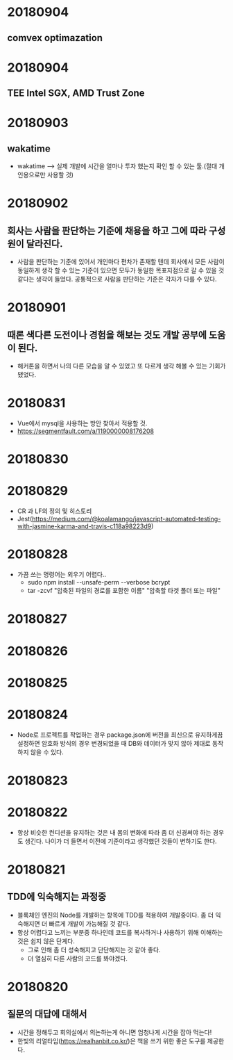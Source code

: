 # 20180904
## comvex optimazation

# 20180904
## TEE Intel SGX, AMD Trust Zone

# 20180903
## wakatime
- wakatime --> 실제 개발에 시간을 얼마나 투자 했는지 확인 할 수 있는 툴.(절대 개인용으로만 사용할 것)

# 20180902
## 회사는 사람을 판단하는 기준에 채용을 하고 그에 따라 구성원이 달라진다. 
- 사람을 판단하는 기준에 있어서 개인마다 편차가 존재할 텐데 회사에서 모든 사람이 동일하게 생각 할 수 있는 기준이 있으면 
  모두가 동일한 목표지점으로 갈 수 있을 것 같다는 생각이 들었다.
  공통적으로 사람을 판단하는 기준은 각자가 다를 수 있다. 

# 20180901
## 때론 색다른 도전이나 경험을 해보는 것도 개발 공부에 도움이 된다.
- 해커톤을 하면서 나의 다른 모습을 알 수 있었고 또 다르게 생각 해볼 수 있는 기회가 됐었다.

# 20180831
- Vue에서 mysql을 사용하는 방안 찾아서 적용할 것.
- https://segmentfault.com/a/1190000008176208

# 20180830

# 20180829
- CR 과 LF의 정의 및 히스토리
- Jest(https://medium.com/@koalamango/javascript-automated-testing-with-jasmine-karma-and-travis-c118a98223d9)

# 20180828
- 가끔 쓰는 명령어는 외우기 어렵다..
  * sudo npm install --unsafe-perm --verbose bcrypt
  * tar -zcvf "압축된 파일의 경로를 포함한 이름" "압축할 타겟 폴더 또는 파일"

# 20180827

# 20180826

# 20180825

# 20180824
- Node로 프로젝트를 작업하는 경우 package.json에 버전을 최신으로 유지하게끔 설정하면 암호화 방식의 경우 변경되었을 때 
  DB와 데이터가 맞지 않아 제대로 동작하지 않을 수 있다.

# 20180823

# 20180822
- 항상 비슷한 컨디션을 유지하는 것은 내 몸의 변화에 따라 좀 더 신경써야 하는 경우도 생긴다.
  나이가 더 들면서 이전에 기준이라고 생각했던 것들이 변하기도 한다.

# 20180821

## TDD에 익숙해지는 과정중
- 블록체인 엔진의 Node를 개발하는 항목에 TDD를 적용하여 개발중이다. 좀 더 익숙해지면 더 빠르게 개발이 가능해질 것 같다.
- 항상 어렵다고 느끼는 부분중 하나인데 코드를 복사하거나 사용하기 위해 이해하는 것은 쉽지 않은 단계다.
  * 그로 인해 좀 더 성숙해지고 단단해지는 것 같아 좋다. 
  * 더 열심히 다른 사람의 코드를 봐야겠다.

# 20180820

## 질문의 대답에 대해서
- 시간을 정해두고 회의실에서 의논하는게 아니면 엄청나게 시간을 잡아 먹는다!
- 한빛의 리얼타임(https://realhanbit.co.kr/)은 책을 쓰기 위한 좋은 도구를 제공한다.

